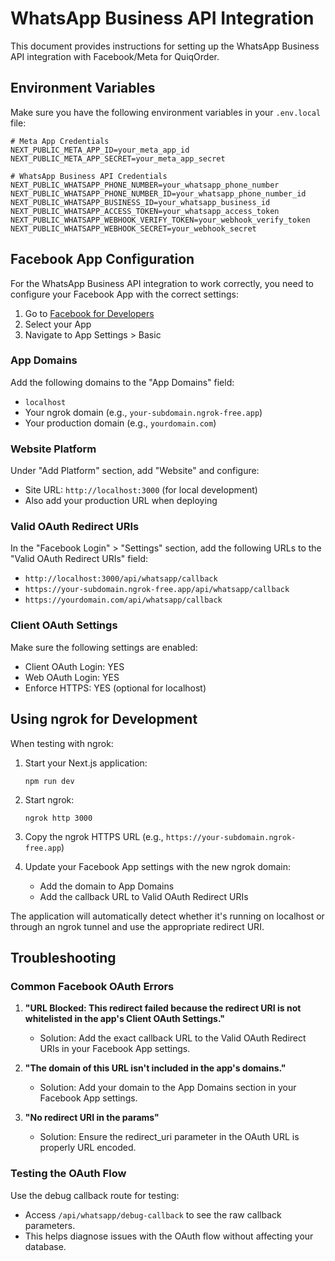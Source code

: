 # WhatsApp Business API Integration

This document provides instructions for setting up the WhatsApp Business API integration with Facebook/Meta for QuiqOrder.

## Environment Variables

Make sure you have the following environment variables in your `.env.local` file:

```
# Meta App Credentials
NEXT_PUBLIC_META_APP_ID=your_meta_app_id
NEXT_PUBLIC_META_APP_SECRET=your_meta_app_secret

# WhatsApp Business API Credentials
NEXT_PUBLIC_WHATSAPP_PHONE_NUMBER=your_whatsapp_phone_number
NEXT_PUBLIC_WHATSAPP_PHONE_NUMBER_ID=your_whatsapp_phone_number_id
NEXT_PUBLIC_WHATSAPP_BUSINESS_ID=your_whatsapp_business_id
NEXT_PUBLIC_WHATSAPP_ACCESS_TOKEN=your_whatsapp_access_token
NEXT_PUBLIC_WHATSAPP_WEBHOOK_VERIFY_TOKEN=your_webhook_verify_token
NEXT_PUBLIC_WHATSAPP_WEBHOOK_SECRET=your_webhook_secret
```

## Facebook App Configuration

For the WhatsApp Business API integration to work correctly, you need to configure your Facebook App with the correct settings:

1. Go to [Facebook for Developers](https://developers.facebook.com/)
2. Select your App
3. Navigate to App Settings > Basic

### App Domains

Add the following domains to the "App Domains" field:

- `localhost`
- Your ngrok domain (e.g., `your-subdomain.ngrok-free.app`)
- Your production domain (e.g., `yourdomain.com`)

### Website Platform

Under "Add Platform" section, add "Website" and configure:

- Site URL: `http://localhost:3000` (for local development)
- Also add your production URL when deploying

### Valid OAuth Redirect URIs

In the "Facebook Login" > "Settings" section, add the following URLs to the "Valid OAuth Redirect URIs" field:

- `http://localhost:3000/api/whatsapp/callback`
- `https://your-subdomain.ngrok-free.app/api/whatsapp/callback`
- `https://yourdomain.com/api/whatsapp/callback`

### Client OAuth Settings

Make sure the following settings are enabled:

- Client OAuth Login: YES
- Web OAuth Login: YES
- Enforce HTTPS: YES (optional for localhost)

## Using ngrok for Development

When testing with ngrok:

1. Start your Next.js application:

   ```
   npm run dev
   ```

2. Start ngrok:

   ```
   ngrok http 3000
   ```

3. Copy the ngrok HTTPS URL (e.g., `https://your-subdomain.ngrok-free.app`)

4. Update your Facebook App settings with the new ngrok domain:
   - Add the domain to App Domains
   - Add the callback URL to Valid OAuth Redirect URIs

The application will automatically detect whether it's running on localhost or through an ngrok tunnel and use the appropriate redirect URI.

## Troubleshooting

### Common Facebook OAuth Errors

1. **"URL Blocked: This redirect failed because the redirect URI is not whitelisted in the app's Client OAuth Settings."**

   - Solution: Add the exact callback URL to the Valid OAuth Redirect URIs in your Facebook App settings.

2. **"The domain of this URL isn't included in the app's domains."**

   - Solution: Add your domain to the App Domains section in your Facebook App settings.

3. **"No redirect URI in the params"**
   - Solution: Ensure the redirect_uri parameter in the OAuth URL is properly URL encoded.

### Testing the OAuth Flow

Use the debug callback route for testing:

- Access `/api/whatsapp/debug-callback` to see the raw callback parameters.
- This helps diagnose issues with the OAuth flow without affecting your database.

